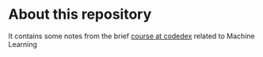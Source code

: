 # About this repository

It contains some notes from the brief [course at codedex](https://www.codedex.io/machine-learning) related to Machine Learning
